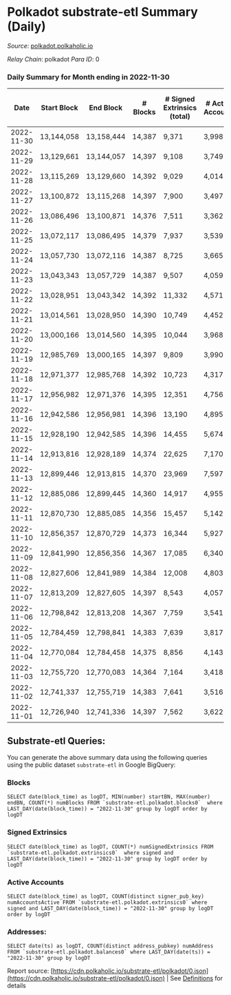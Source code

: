 # Polkadot substrate-etl Summary (Daily)

_Source_: [polkadot.polkaholic.io](https://polkadot.polkaholic.io)

*Relay Chain*: polkadot
*Para ID*: 0



### Daily Summary for Month ending in 2022-11-30


| Date | Start Block | End Block | # Blocks | # Signed Extrinsics (total) | # Active Accounts | # Passive | # New | # Addresses with Balances | # Events | # Transfers | # XCM Transfers In | # XCM Transfers Out |
| ---- | ----------- | --------- | -------- | --------------------------- | ----------------- | --------- | ----- | ------------------------- | -------- | ----------- | ------------------ | ------------------- |
| 2022-11-30 | 13,144,058 | 13,158,444 | 14,387  | 9,371 | 3,998 |  |  | 1,151,395 | 540,515 | 7,779 ($25,259,376.47) | 175 ($317,840.81) | 181 ($370,182.35) |
| 2022-11-29 | 13,129,661 | 13,144,057 | 14,397  | 9,108 | 3,749 |  |  | 1,149,560 | 539,880 | 7,677 ($21,039,229.65) | 170 ($272,201.71) | 181 ($245,900.53) |
| 2022-11-28 | 13,115,269 | 13,129,660 | 14,392  | 9,029 | 4,014 |  |  | 1,147,747 | 527,794 | 7,753 ($32,662,906.87) | 188 ($616,000.03) | 222 ($289,215.21) |
| 2022-11-27 | 13,100,872 | 13,115,268 | 14,397  | 7,900 | 3,497 |  |  | 1,146,333 | 520,997 | 6,358 ($10,156,137.30) | 149 ($173,530.35) | 210 ($308,952.13) |
| 2022-11-26 | 13,086,496 | 13,100,871 | 14,376  | 7,511 | 3,362 |  |  |  | 506,407 | 6,114 ($13,726,435.59) | 141 ($192,471.86) | 208 ($189,163.61) |
| 2022-11-25 | 13,072,117 | 13,086,495 | 14,379  | 7,937 | 3,539 |  |  |  | 514,698 | 6,548 ($47,682,842.92) | 143 ($791,820.66) | 190 ($540,452.22) |
| 2022-11-24 | 13,057,730 | 13,072,116 | 14,387  | 8,725 | 3,665 |  |  | 1,142,546 | 524,214 | 7,427 ($38,102,021.07) | 146 ($625,400.90) | 195 ($489,595.62) |
| 2022-11-23 | 13,043,343 | 13,057,729 | 14,387  | 9,507 | 4,059 |  |  | 1,141,122 | 528,364 | 8,282 ($30,749,987.05) | 194 ($390,385.97) | 249 ($315,929.35) |
| 2022-11-22 | 13,028,951 | 13,043,342 | 14,392  | 11,332 | 4,571 |  |  |  | 546,580 | 10,025 ($55,724,559.22) | 217 ($902,659.49) | 333 ($1,171,117.12) |
| 2022-11-21 | 13,014,561 | 13,028,950 | 14,390  | 10,749 | 4,452 |  |  |  | 510,849 | 9,873 ($28,306,018.46) | 178 ($11,164,240.60) | 270 ($248,611.52) |
| 2022-11-20 | 13,000,166 | 13,014,560 | 14,395  | 10,044 | 3,968 |  |  |  | 473,498 | 8,976 ($29,856,332.96) | 146 ($299,170.27) | 174 ($281,997.36) |
| 2022-11-19 | 12,985,769 | 13,000,165 | 14,397  | 9,809 | 3,990 |  |  | 1,132,981 | 478,002 | 8,573 ($22,228,307.42) | 136 ($1,722,051.72) | 168 ($303,589.53) |
| 2022-11-18 | 12,971,377 | 12,985,768 | 14,392  | 10,723 | 4,317 |  |  |  | 478,417 | 9,562 ($20,095,209.53) | 158 ($321,090.45) | 184 ($461,114.94) |
| 2022-11-17 | 12,956,982 | 12,971,376 | 14,395  | 12,351 | 4,756 |  |  |  | 501,012 | 11,226 ($34,827,166.85) | 150 ($171,381.69) | 207 ($319,817.88) |
| 2022-11-16 | 12,942,586 | 12,956,981 | 14,396  | 13,190 | 4,895 |  |  | 1,125,062 | 499,101 | 12,186 ($51,355,062.11) | 179 ($320,798.23) | 237 ($262,930.49) |
| 2022-11-15 | 12,928,190 | 12,942,585 | 14,396  | 14,455 | 5,674 |  |  |  | 510,322 | 13,945 ($81,469,967.40) | 147 ($385,265.80) | 225 ($320,809.39) |
| 2022-11-14 | 12,913,816 | 12,928,189 | 14,374  | 22,625 | 7,170 |  |  |  | 595,191 | 22,774 ($108,520,005.53) | 268 ($1,860,313.26) | 298 ($487,394.61) |
| 2022-11-13 | 12,899,446 | 12,913,815 | 14,370  | 23,969 | 7,597 |  |  |  | 591,990 | 24,267 ($89,644,469.05) | 287 ($595,878.49) | 339 ($313,262.32) |
| 2022-11-12 | 12,885,086 | 12,899,445 | 14,360  | 14,917 | 4,955 |  |  |  | 519,096 | 14,772 ($138,367,661.03) | 265 ($1,274,145.88) | 310 ($819,511.43) |
| 2022-11-11 | 12,870,730 | 12,885,085 | 14,356  | 15,457 | 5,142 |  |  |  | 520,953 | 15,160 ($157,611,521.35) | 312 ($1,821,363.70) | 365 ($914,095.62) |
| 2022-11-10 | 12,856,357 | 12,870,729 | 14,373  | 16,344 | 5,927 |  |  |  | 530,577 | 16,187 ($200,612,026.79) | 295 ($1,958,894.91) | 437 ($814,862.24) |
| 2022-11-09 | 12,841,990 | 12,856,356 | 14,367  | 17,085 | 6,340 |  |  |  | 541,274 | 17,387 ($240,478,326.38) | 525 ($2,963,508.88) | 508 ($1,322,495.91) |
| 2022-11-08 | 12,827,606 | 12,841,989 | 14,384  | 12,008 | 4,803 |  |  |  | 487,016 | 11,270 ($144,960,361.23) | 307 ($1,738,029.65) | 361 ($1,460,164.59) |
| 2022-11-07 | 12,813,209 | 12,827,605 | 14,397  | 8,543 | 4,057 |  |  |  | 467,171 | 7,070 ($61,903,885.73) | 385 ($1,900,511.70) | 252 ($825,708.74) |
| 2022-11-06 | 12,798,842 | 12,813,208 | 14,367  | 7,759 | 3,541 |  |  |  | 449,001 | 6,166 ($28,844,102.81) | 240 ($542,393.24) | 214 ($439,845.91) |
| 2022-11-05 | 12,784,459 | 12,798,841 | 14,383  | 7,639 | 3,817 |  |  |  | 445,202 | 6,115 ($44,379,986.70) | 225 ($489,659.71) | 239 ($904,559.20) |
| 2022-11-04 | 12,770,084 | 12,784,458 | 14,375  | 8,856 | 4,143 |  |  |  | 468,845 | 7,273 ($46,925,681.93) | 301 ($913,592.20) | 279 ($742,878.89) |
| 2022-11-03 | 12,755,720 | 12,770,083 | 14,364  | 7,164 | 3,418 |  |  |  | 442,860 | 5,828 ($26,526,234.81) | 255 ($440,162.84) | 290 ($667,953.92) |
| 2022-11-02 | 12,741,337 | 12,755,719 | 14,383  | 7,641 | 3,516 |  |  |  | 464,553 | 6,255 ($41,939,123.52) | 214 ($552,424.81) | 232 ($697,136.56) |
| 2022-11-01 | 12,726,940 | 12,741,336 | 14,397  | 7,562 | 3,622 |  |  | 1,083,400 | 449,689 | 5,968 ($34,390,302.52) | 217 ($773,968.48) | 251 ($1,054,257.72) |

## Substrate-etl Queries:
You can generate the above summary data using the following queries using the public dataset `substrate-etl` in Google BigQuery:


### Blocks
```
SELECT date(block_time) as logDT, MIN(number) startBN, MAX(number) endBN, COUNT(*) numBlocks FROM `substrate-etl.polkadot.blocks0`  where LAST_DAY(date(block_time)) = "2022-11-30" group by logDT order by logDT
```


### Signed Extrinsics
```
SELECT date(block_time) as logDT, COUNT(*) numSignedExtrinsics FROM `substrate-etl.polkadot.extrinsics0`  where signed and LAST_DAY(date(block_time)) = "2022-11-30" group by logDT order by logDT
```


### Active Accounts
```
SELECT date(block_time) as logDT, COUNT(distinct signer_pub_key) numAccountsActive FROM `substrate-etl.polkadot.extrinsics0` where signed and LAST_DAY(date(block_time)) = "2022-11-30" group by logDT order by logDT
```


### Addresses:
```
SELECT date(ts) as logDT, COUNT(distinct address_pubkey) numAddress FROM `substrate-etl.polkadot.balances0` where LAST_DAY(date(ts)) = "2022-11-30" group by logDT
```



Report source: [https://cdn.polkaholic.io/substrate-etl/polkadot/0.json](https://cdn.polkaholic.io/substrate-etl/polkadot/0.json) | See [Definitions](/DEFINITIONS.md) for details
